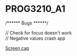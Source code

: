 # PROG3210_A1


/****** Bugs ******/

// Check for focus doesn't work<br>
// Negative values crash app

[Screen cap](Steve-Bulgin/PROG3210_A1/tree/master/screenscaps/screencap.png, "poor app")
